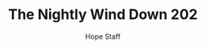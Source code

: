 ---
image: /assets/img/nwd/202_nwd_psalm_34_18_nlt.png
title: The Nightly Wind Down 202
number: 202
categories:
  - The Nightly Wind Down
author: Hope Staff
notes: The Nightly Wind Down 202
embed: >-
  EMBED_GOES_HERE
transcript: >-
  SOME LINES OF TEXT START HERE
---